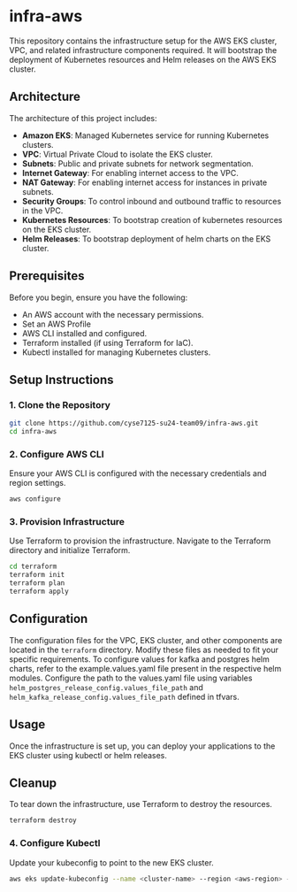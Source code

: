 # infra-aws

This repository contains the infrastructure setup for the AWS EKS cluster, VPC, and related infrastructure components required. It will bootstrap the deployment of Kubernetes resources and Helm releases on the AWS EKS cluster. 


## Architecture

The architecture of this project includes:

- **Amazon EKS**: Managed Kubernetes service for running Kubernetes clusters.
- **VPC**: Virtual Private Cloud to isolate the EKS cluster.
- **Subnets**: Public and private subnets for network segmentation.
- **Internet Gateway**: For enabling internet access to the VPC.
- **NAT Gateway**: For enabling internet access for instances in private subnets.
- **Security Groups**: To control inbound and outbound traffic to resources in the VPC.
- **Kubernetes Resources**: To bootstrap creation of kubernetes resources on the EKS cluster.
- **Helm Releases**: To bootstrap deployment of helm charts on the EKS cluster.

## Prerequisites

Before you begin, ensure you have the following:

- An AWS account with the necessary permissions.
- Set an AWS Profile
- AWS CLI installed and configured.
- Terraform installed (if using Terraform for IaC).
- Kubectl installed for managing Kubernetes clusters.

## Setup Instructions

### 1. Clone the Repository

```bash
git clone https://github.com/cyse7125-su24-team09/infra-aws.git
cd infra-aws
```

### 2. Configure AWS CLI

Ensure your AWS CLI is configured with the necessary credentials and region settings.

```bash
aws configure
```

### 3. Provision Infrastructure

Use Terraform to provision the infrastructure. Navigate to the Terraform directory and initialize Terraform.

```bash
cd terraform
terraform init
terraform plan
terraform apply
```

## Configuration

The configuration files for the VPC, EKS cluster, and other components are located in the `terraform` directory. Modify these files as needed to fit your specific requirements. To configure values for kafka and postgres helm charts, refer to the example.values.yaml file present in the respective helm modules. Configure the path to the values.yaml file using variables `helm_postgres_release_config.values_file_path` and `helm_kafka_release_config.values_file_path` defined in tfvars.

## Usage

Once the infrastructure is set up, you can deploy your applications to the EKS cluster using kubectl or helm releases.

## Cleanup

To tear down the infrastructure, use Terraform to destroy the resources.

```bash
terraform destroy
```

### 4. Configure Kubectl

Update your kubeconfig to point to the new EKS cluster.

```bash
aws eks update-kubeconfig --name <cluster-name> --region <aws-region> --profile <aws-profile-name>
```

